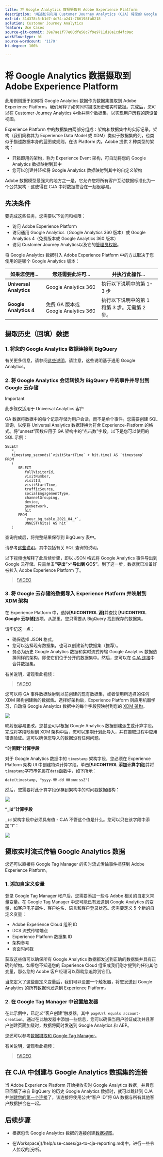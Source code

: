 ```yaml
---
title: 将 Google Analytics 数据摄取到 Adobe Experience Platform
description: '阐述如何利用 Customer Journey Analytics (CJA) 将您的 Google Analytics 数据摄取到 Adobe Experience Platform。 '
exl-id: 314378c5-b1d7-4c74-a241-786198fa0218
solution: Customer Journey Analytics
feature: Use Cases
source-git-commit: 39e7ae1f77e00dfe58c7f9e9711d18a1cd4fc0ac
workflow-type: ht
source-wordcount: '1170'
ht-degree: 100%

---
```



# 将 Google Analytics 数据摄取到 Adobe Experience Platform

此用例侧重于如何将 Google Analytics 数据作为数据集摄取到 Adobe Experience Platform。我们解释了如何同时摄取历史和实时数据。完成后，您可以在 Customer Journey Analytics 中合并两个数据集，以实现用户历程的跨设备视图。

Experience Platform 中的数据集由两部分组成：架构和数据集中的实际记录。架构（我们简称其为 Experience Data Model 或 XDM）类似于数据集的列，也类似于描述数据本身的蓝图或规则。在该 Platform 内，Adobe 提供 2 种类型的架构：

* 开箱即用的架构，称为 Experience Event 架构，可自动将您的 Google Analytics 数据映射到其中
* 您可以创建并轻松将 Google Analytics 数据映射到其中的自定义架构

Adobe 数据模型最强大的地方之一是，它允许您将所有客户互动数据标准化为一个公共架构 - 这使得在 CJA 中将数据拼合在一起很容易。

## 先决条件

要完成这些任务，您需要以下访问和权限：

* 访问 Adobe Experience Platform
* 访问通用 Google Analytics（Google Analytics 360 版本）或 Google Analytics 4（免费版本或 Google Analytics 360 版本）
* 访问 Customer Journey Analytics以及它的[管理员权限](https://experienceleague.adobe.com/docs/analytics-platform/using/cja-overview/cja-overview.html#admin-access-permissions)。

将 Google Analytics 数据引入 Adobe Experience Platform 中的方式取决于您使用的是哪个 Google Analytics 版本：

| 如果您使用... | 您还需要此许可... | 并执行此操作... |
| --- | --- | --- |
| **Universal Analytics** | Google Analytics 360 | 执行以下说明中的第 1-3 步 |
| **Google Analytics 4** | 免费 GA 版本或 Google Analytics 360 | 执行以下说明中的第 1 和第 3 步。无需第 2 步。 |

## 摄取历史（回填）数据

### 1. 将您的 Google Analytics 数据连接到 BigQuery

有关更多信息，请参阅[这些说明](https://support.google.com/analytics/answer/3416092?hl=en)。请注意，这些说明基于通用 Google Analytics。

### 2. 将 Google Analytics 会话转换为 BigQuery 中的事件并导出到 Google 云存储

>[!IMPORTANT]
>
>此步骤仅适用于 Universal Analytics 客户

GA 数据将数据中的每个记录存储为用户会话，而不是单个事件。您需要创建 SQL 查询，以便将 Universal Analytics 数据转换为符合 Experience-Platform 的格式。将“unnest”函数应用于 GA 架构中的“点击数”字段。以下是您可以使用的 SQL 示例：

```
SELECT
   *,
   timestamp_seconds(`visitStartTime` + hit.time) AS `timestamp` 
FROM
   (
      SELECT
         fullVisitorId,
         visitNumber,
         visitId,
         visitStartTime,
         trafficSource,
         socialEngagementType,
         channelGrouping,
         device,
         geoNetwork,
         hit 
      FROM
         `your_bq_table_2021_04_*`,
         UNNEST(hits) AS hit 
   )
```

查询完成后，将完整结果保存到 BigQuery 表中。

请参考[这些说明](https://support.google.com/analytics/answer/7029846?hl=en&amp;ref_topic=9359001#zippy=%2Cold-export-schema%2Cuse-this-script-to-migrate-existing-bigquery-datasets-from-the-old-export-schema-to-the-new-one%2Cscript-migration-scriptsql)，其中包括有关 SQL 查询的说明。

以下视频也解释了此后续步骤，即以 JSON 格式将 Google Analytics 事件导出到 Google 云存储。只需单击&#x200B;**“导出”>“导出到 GCS”**。到了这一步，数据就已准备好被拉入 Adobe Experience Platform 了。

>[!VIDEO](https://video.tv.adobe.com/v/332634)

### 3. 将 Google 云存储的数据导入 Experience Platform 并映射到 XDM 架构

在 Experience Platform 中，选择&#x200B;**[!UICONTROL 源]**&#x200B;并查找 **[!UICONTROL Google 云存储]**&#x200B;选项。从那里，您只需要从 BigQuery 找到保存的数据集。

请牢记这一点：

* 确保选择 JSON 格式。
* 您可以选择现有数据集，也可以创建新的数据集（推荐）。
* 务必为历史 Google Analytics 数据和实时流式传输 Google Analytics 数据选择同样的架构，即使它们位于分开的数据集中。然后，您可以在 [CJA 连接](/help/connections/combined-dataset.md)中合并数据集。

有关说明，请观看此视频：

>[!VIDEO](https://video.tv.adobe.com/v/332676)

您可以将 GA 事件数据映射到以前创建的现有数据集，或者使用所选择的任何 XDM 架构创建新的数据集。选择好架构后，Experience Platform 则应用机器学习，自动将 Google Analytics 数据中的每个字段预映射到您的 [XDM 架构](https://experienceleague.adobe.com/docs/experience-platform/xdm/home.html#ui)。

![](assets/schema-map.png)

映射很容易更改，您甚至可以根据 Google Analytics 数据创建派生或计算字段。完成将字段映射到 XDM 架构中后，您可以定期计划此导入，并在摄取过程中应用错误验证。这可以确保您导入的数据没有任何问题。

**“时间戳”计算字段**

对于 Google Analytics 数据中的 `timestamp` 架构字段，您必须在 Experience Platform 架构 UI 中创建特殊计算字段。单击&#x200B;**[!UICONTROL 添加计算字段]**&#x200B;并将`timestamp`字符串包裹在`date`函数中，如下所示：

`date(timestamp, "yyyy-MM-dd HH:mm:ssZ")`

然后，您需要将此计算字段保存到架构中的时间戳数据结构：

![](assets/timestamp.png)

**“_id”计算字段**

`_id` 架构字段中必须具有值 - CJA 不管这个值是什么。您可以只在该字段中添加“1”：

![](assets/_id.png)

## 摄取实时流式传输 Google Analytics 数据

您还可以直接将 Google Tag Manager 的实时流式传输事件捕获到 Adobe Experience Platform。

### 1. 添加自定义变量

登录 Google Tag Manager 帐户后，您需要添加一些与 Adobe 相关的自定义常量变量。在 Google Tag Manager 中您可能已有发送到 Google Analytics 的变量，如客户电子邮件、客户姓名、语言和客户登录状态。您需要定义 5 个新的自定义变量：

* Adobe Experience Cloud 组织 ID
* DCS 流式传输端点
* Experience Platform 数据集 ID
* 架构参考
* 页面时间戳

获取这些值可以确保所有 Google Analytics 数据都发送到正确的数据集并具有正确的架构。如果您不知道您的 Experience Cloud 组织或我们刚才提到的任何其他变量，那么您的 Adobe 客户经理可以帮助您追踪到它们。

当您定义了这些自定义变量后，我们可以设置一个触发器，将您发送到 Google Analytics 的所有数据也发送到 Experience Platform。

### 2. 在 Google Tag Manager 中设置触发器

在此示例中，已定义“客户创建”触发器，其中 `pageUrl equals account-creation`。通过在此触发器中添加一些信息，您可以确保当用户验证成功并且客户创建页面加载时，数据将同时发送到 Google Analytics 和 AEP。

您还可以参考[数据摄取和 Google Tag Manager](https://experienceleague.adobe.com/docs/platform-learn/comprehensive-technical-tutorial/module9/data-ingestion-using-google-tag-manager-and-google-analytics.html#module9)。

有关说明，请观看此视频：

>[!VIDEO](https://video.tv.adobe.com/v/332668)

## 在 CJA 中创建与 Google Analytics 数据集的连接

当 Adobe Experience Platform 开始接收实时 Google Analytics 数据，并且您已回填了来自 BigQuery 的历史 Google Analytics 数据时，就可以跳转到 CJA 并[创建您的第一个连接](/help/connections/create-connection.md)了。该连接将使用公共“客户 ID”将 GA 数据与所有其他客户数据拼合在一起。

## 后续步骤

* 根据包含 Google Analytics 数据的连接创建[数据视图](https://experienceleague.adobe.com/docs/analytics-platform/using/cja-dataviews/create-dataview.html#cja-dataviews)。

* 在Workspace](/help/use-cases/ga-to-cja-reporting.md)中，进行一些令人惊叹的[分析。